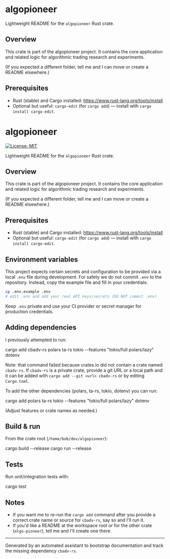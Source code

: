 # algopioneer

Lightweight README for the `algopioneer` Rust crate.

## Overview

This crate is part of the algopioneer project. It contains the core application and related logic for algorithmic trading research and experiments.

(If you expected a different folder, tell me and I can move or create a README elsewhere.)

## Prerequisites

- Rust (stable) and Cargo installed: https://www.rust-lang.org/tools/install
- Optional but useful: `cargo-edit` (for `cargo add`) — install with `cargo install cargo-edit`.

# algopioneer

[![License: MIT](https://img.shields.io/badge/License-MIT-yellow.svg)](./LICENSE)

Lightweight README for the `algopioneer` Rust crate.

## Overview

This crate is part of the algopioneer project. It contains the core application and related logic for algorithmic trading research and experiments.

(If you expected a different folder, tell me and I can move or create a README elsewhere.)

## Prerequisites

- Rust (stable) and Cargo installed: https://www.rust-lang.org/tools/install
- Optional but useful: `cargo-edit` (for `cargo add`) — install with `cargo install cargo-edit`.

## Environment variables

This project expects certain secrets and configuration to be provided via a local `.env` file during development. For safety we do not commit `.env` to the repository. Instead, copy the example file and fill in your credentials:

```bash
cp .env.example .env
# edit .env and add your real API keys/secrets (DO NOT commit .env)
```

Keep `.env` private and use your CI provider or secret manager for production credentials.

## Adding dependencies

I previously attempted to run:

cargo add cbadv-rs polars ta-rs tokio --features "tokio/full polars/lazy" dotenv

Note: that command failed because crates.io did not contain a crate named `cbadv-rs`. If `cbadv-rs` is a private crate, provide a git URL or a local path and it can be added with `cargo add --git <url> cbadv-rs` or by editing `Cargo.toml`.

To add the other dependencies (polars, ta-rs, tokio, dotenv) you can run:

cargo add polars ta-rs tokio --features "tokio/full polars/lazy" dotenv

(Adjust features or crate names as needed.)

## Build & run

From the crate root (`/home/bob/dev/algopioneer`):

cargo build --release
cargo run --release

## Tests

Run unit/integration tests with:

cargo test

## Notes

- If you want me to re-run the `cargo add` command after you provide a correct crate name or source for `cbadv-rs`, say so and I'll run it.
- If you'd like a README at the workspace root or for the other crate (`algo-pioneer`), tell me and I'll create one there.

---
Generated by an automated assistant to bootstrap documentation and track the missing dependency `cbadv-rs`.
